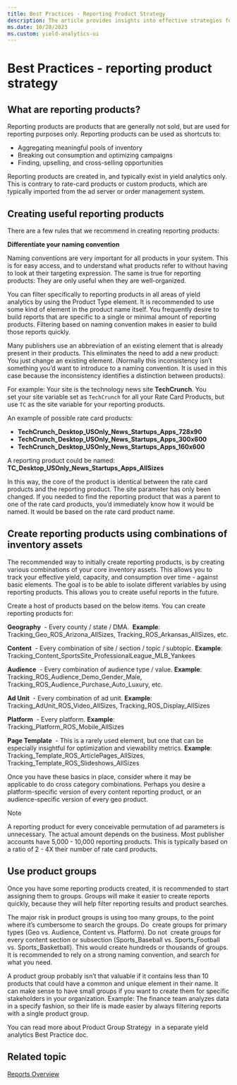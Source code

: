 ```yaml
---
title: Best Practices - Reporting Product Strategy
description: The article provides insights into effective strategies for reporting product strategies. It emphasizes the creation of useful reporting tools and the significance of distinct naming conventions to enhance clarity and differentiation in the reporting process.
ms.date: 10/28/2023
ms.custom: yield-analytics-ui
---
```


# Best Practices - reporting product strategy

## What are reporting products?

Reporting products are products that are generally not sold, but are used for reporting purposes only. Reporting products can be used as
shortcuts to:

- Aggregating meaningful pools of inventory
- Breaking out consumption and optimizing campaigns
- Finding, upselling, and cross-selling opportunities

Reporting products are created in, and typically exist in yield analytics only. This is contrary to rate-card products or custom products, which are typically imported from the ad server or order management system.

## Creating useful reporting products

There are a few rules that we recommend in creating reporting products:

**Differentiate your naming convention**

Naming conventions are very important for all products in your system. This is for easy access, and to understand what products refer to
without having to look at their targeting expression. The same is true for reporting products: They are only useful when they are
well-organized.

You can filter specifically to reporting products in all areas of yield analytics by using the Product Type element. It is recommended to use some kind of element in the product name itself. You frequently desire to build reports that are specific to a single or minimal amount of reporting products. Filtering based on naming convention makes in easier to build those reports quickly.

Many publishers use an abbreviation of an existing element that is already present in their products. This eliminates the need to add a new product: You just change an existing element. (Normally this inconsistency isn’t something you’d want to introduce to a naming convention. It is used in this case because the inconsistency identifies a distinction between products).

For example: Your site is the technology news site **TechCrunch**. You set your site variable set as `TechCrunch` for all your Rate Card
Products, but use `TC` as the site variable for your reporting products.

An example of possible rate card products:

- **TechCrunch_Desktop_USOnly_News_Startups_Apps_728x90**
- **TechCrunch_Desktop_USOnly_News_Startups_Apps_300x600**
- **TechCrunch_Desktop_USOnly_News_Startups_Apps_160x600**

A reporting product could be named:
**TC_Desktop_USOnly_News_Startups_Apps_AllSizes**

In this way, the core of the product is identical between the rate card products and the reporting product. The site parameter has only been changed. If you needed to find the reporting product that was a parent to one of the rate card products, you’d immediately know how it would be named. It would be based on the rate card product name.

## Create reporting products using combinations of inventory assets

The recommended way to initially create reporting products, is by creating various combinations of your core inventory assets. This allows you to track your effective yield, capacity, and consumption over time - against basic elements. The goal is to be able to isolate different variables by using reporting products. This allows you to create useful reports in the future.

Create a host of products based on the below items. You can create reporting products for:

**Geography**  - Every county / state / DMA.  
**Example**: Tracking_Geo_ROS_Arizona_AllSizes, Tracking_ROS_Arkansas_AllSizes, etc.

**Content**  - Every combination of site / section / topic / subtopic.
**Example**: Tracking_Content_SportsSite_ProfessionalLeague_MLB_Yankees

**Audience**  - Every combination of audience type / value.
**Example**: Tracking_ROS_Audience_Demo_Gender_Male, Tracking_ROS_Audience_Purchase_Auto_Luxury, etc.

**Ad Unit**  - Every combination of ad unit.
**Example**: Tracking_AdUnit_ROS_Video_AllSizes, Tracking_ROS_Display_AllSizes

**Platform**  - Every platform. **Example**: Tracking_Platform_ROS_Mobile_AllSizes

**Page Template**  - This is a rarely used element, but one that can be especially insightful for optimization and viewability metrics.
**Example**:
Tracking_Template_ROS_ArticlePages_AllSizes,
Tracking_Template_ROS_Slideshows_AllSizes

Once you have these basics in place, consider where it may be applicable to do cross category combinations. Perhaps you desire a platform-specific version of every content reporting product, or an audience-specific version of every geo product.

> [!NOTE]
> A reporting product for every conceivable permutation of ad parameters is unnecessary. The actual amount depends on the business. Most publisher accounts have 5,000 - 10,000 reporting products. This is typically based on a ratio of 2 - 4X their number of rate card products.

## Use product groups

Once you have some reporting products created, it is recommended to start assigning them to groups. Groups will make it easier to create
reports quickly, because they will help filter reporting results and product searches.

The major risk in product groups is using too many groups, to the point where it’s cumbersome to search the groups. Do  create groups for
primary types (Geo vs. Audience, Content vs. Platform). Do not  create groups for every content section or subsection (Sports_Baseball vs. Sports_Football vs. Sports_Basketball). This would create hundreds or thousands of groups. It is recommended to rely on a strong naming convention, and search for what you need.

A product group probably isn’t that valuable if it contains less than 10 products that could have a common and unique element in their name. It can make sense to have small groups if you want to create them for specific stakeholders in your organization. Example: The finance team analyzes data in a specify fashion, so their life is made easier by always filtering reports with a single product group.

You can read more about Product Group Strategy  in a separate yield analytics Best Practice doc.

## Related topic

[Reports Overview](reports-overview.md)
